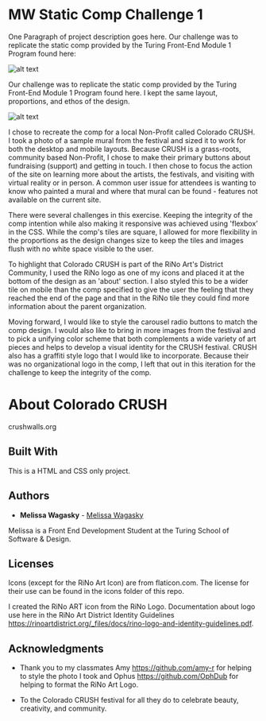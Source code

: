 # MW Static Comp Challenge 1

One Paragraph of project description goes here. Our challenge was to replicate the static comp provided by the Turing Front-End Module 1 Program found here:

![alt text](images/static-comp-challenge-image.png "Static Comp")


Our challenge was to replicate the static comp provided by the Turing Front-End Module 1 Program found here. I kept the same layout, proportions, and ethos of the design. 

![alt text](images/static-comp-challenge-image.png)

I chose to recreate the comp for a local Non-Profit called Colorado CRUSH. I took a photo of a sample mural from the festival and sized it to work for both the desktop and mobile layouts. Because CRUSH is a grass-roots, community based Non-Profit, I chose to make their primary buttons about fundraising (support) and getting in touch. I then chose to focus the action of the site on learning more about the artists, the festivals, and visiting with virtual reality or in person. A common user issue for attendees is wanting to know who painted a mural and where that mural can be found - features not available on the current site. 

There were several challenges in this exercise. Keeping the integrity of the comp intention while also making it responsive was achieved using 'flexbox' in the CSS. While the comp's tiles are square, I allowed for more flexibility in the proportions as the design changes size to keep the tiles and images flush with no white space visible to the user. 

To highlight that Colorado CRUSH is part of the RiNo Art's District Community, I used the RiNo logo as one of my icons and placed it at the bottom of the design as an 'about' section. I also styled this to be a wider tile on mobile than the comp specified to give the user the feeling that they reached the end of the page and that in the RiNo tile they could find more information about the parent organization.

Moving forward, I would like to style the carousel radio buttons to match the comp design. I would also like to bring in more images from the festival and to pick a unifying color scheme that both complements a wide variety of art pieces and helps to develop a visual identity for the CRUSH festival. CRUSH also has a graffiti style logo that I would like to incorporate. Because their was no organizational logo in the comp, I left that out in this iteration for the challenge to keep the integrity of the comp.


# About Colorado CRUSH

crushwalls.org

## Built With

This is a HTML and CSS only project.

## Authors

* **Melissa Wagasky** - [Melissa Wagasky](https://github.com/wagasky)

Melissa is a Front End Development Student at the Turing School of Software & Design.


## Licenses

Icons (except for the RiNo Art Icon) are from flaticon.com. The license for their use can be found in the icons folder of this repo.

I created the RiNo ART icon from the RiNo Logo. Documentation about logo use here in the RiNo Art District Identity Guidelines https://rinoartdistrict.org/_files/docs/rino-logo-and-identity-guidelines.pdf.

## Acknowledgments

* Thank you to my classmates Amy https://github.com/amy-r for helping to style the photo I took and Ophus https://github.com/OphDub for helping to format the RiNo Art Logo.

* To the Colorado CRUSH festival for all they do to celebrate beauty, creativity, and community.
